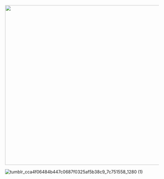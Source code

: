 ###  
<p align="center" >
  <img src=  width="1365" height="524"/>
</p>



![tumblr_cca4f06484b447c0687f0325af5b38c9_7c751558_1280 (1)](https://user-images.githubusercontent.com/82829965/223233021-7c15f00c-1357-42c6-9a0c-036948788983.gif)








<!--
**hugoms7/hugoms7** is a ✨ _special_ ✨ repository because its `README.md` (this file) appears on your GitHub profile.

Here are some ideas to get you started:

- 🔭 I’m currently working on ...
- 🌱 I’m currently learning ...
- 👯 I’m looking to collaborate on ...
- 🤔 I’m looking for help with ...
- 💬 Ask me about ...
- 📫 How to reach me: ...
- 😄 Pronouns: ...
- ⚡ Fun fact: ...
-->
